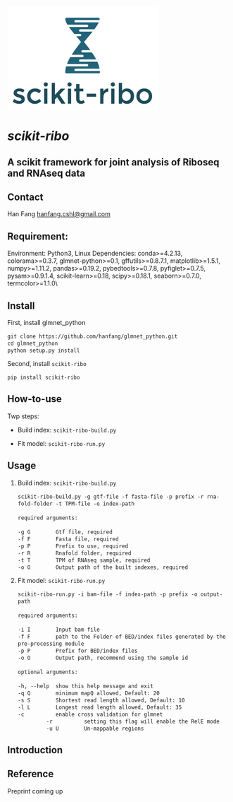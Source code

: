 ![logo](logo.png)

# *scikit-ribo* 

A scikit framework for joint analysis of Riboseq and RNAseq data
--------

## Contact

Han Fang
hanfang.cshl@gmail.com

## Requirement: 
Environment: Python3, Linux
Dependencies:
conda>=4.2.13, colorama>=0.3.7, glmnet-python>=0.1, gffutils>=0.8.7.1, matplotlib>=1.5.1, numpy>=1.11.2, pandas>=0.19.2, pybedtools>=0.7.8, pyfiglet>=0.7.5, pysam>=0.9.1.4, scikit-learn>=0.18, scipy>=0.18.1, seaborn>=0.7.0, termcolor>=1.1.0\

## Install

First, install glmnet_python

    git clone https://github.com/hanfang/glmnet_python.git
    cd glmnet_python
    python setup.py install

Second, install `scikit-ribo`
    
    pip install scikit-ribo

## How-to-use

Twp steps:

- Build index: `scikit-ribo-build.py`

- Fit model:   `scikit-ribo-run.py`

## Usage

1. Build index: `scikit-ribo-build.py`


    ```
    scikit-ribo-build.py -g gtf-file -f fasta-file -p prefix -r rna-fold-folder -t TPM-file -o index-path

    required arguments:

    -g G        Gtf file, required
    -f F        Fasta file, required
    -p P        Prefix to use, required
    -r R        Rnafold folder, required
    -t T        TPM of RNAseq sample, required
    -o O        Output path of the built indexes, required
    ```


2. Fit model:  `scikit-ribo-run.py`

    ```
    scikit-ribo-run.py -i bam-file -f index-path -p prefix -o output-path

    required arguments:
    
    -i I        Input bam file
    -f F        path to the Folder of BED/index files generated by the pre-processing module
    -p P        Prefix for BED/index files
    -o O        Output path, recommend using the sample id

    optional arguments:    

    -h, --help  show this help message and exit
    -q Q        minimum mapQ allowed, Default: 20
    -s S        Shortest read length allowed, Default: 10
    -l L        Longest read length allowed, Default: 35
    -c          enable cross validation for glmnet
    	     -r          setting this flag will enable the RelE mode
    	     -u U        Un-mappable regions
    ```

## Introduction

## Reference

Preprint coming up
